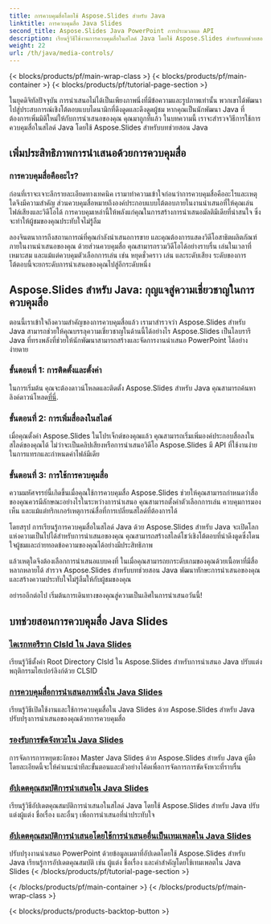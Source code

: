 ```yaml
---
title: การควบคุมสื่อโดยใช้ Aspose.Slides สำหรับ Java
linktitle: การควบคุมสื่อ Java Slides
second_title: Aspose.Slides Java PowerPoint การประมวลผล API
description: เรียนรู้วิธีใช้งานการควบคุมสื่อในสไลด์ Java โดยใช้ Aspose.Slides สำหรับบทช่วยสอน Java ปรับปรุงการนำเสนอของคุณด้วยเสียงและวิดีโอได้อย่างราบรื่น
weight: 22
url: /th/java/media-controls/
---
```


{< blocks/products/pf/main-wrap-class >}
{< blocks/products/pf/main-container >}
{< blocks/products/pf/tutorial-page-section >}


ในยุคดิจิทัลปัจจุบัน การนำเสนอไม่ได้เป็นเพียงภาพนิ่งที่มีข้อความและรูปภาพเท่านั้น พวกเขาได้พัฒนาไปสู่ประสบการณ์เชิงโต้ตอบแบบไดนามิกที่ดึงดูดและดึงดูดผู้ชม หากคุณเป็นนักพัฒนา Java ที่ต้องการเพิ่มมิติใหม่ให้กับการนำเสนอของคุณ คุณมาถูกที่แล้ว ในบทความนี้ เราจะสำรวจวิธีการใช้การควบคุมสื่อในสไลด์ Java โดยใช้ Aspose.Slides สำหรับบทช่วยสอน Java

## เพิ่มประสิทธิภาพการนำเสนอด้วยการควบคุมสื่อ

### การควบคุมสื่อคืออะไร?

ก่อนที่เราจะเจาะลึกรายละเอียดทางเทคนิค เรามาทำความเข้าใจก่อนว่าการควบคุมสื่อคืออะไรและเหตุใดจึงมีความสำคัญ ส่วนควบคุมสื่อหมายถึงองค์ประกอบแบบโต้ตอบภายในงานนำเสนอที่ให้คุณเล่นไฟล์เสียงและวิดีโอได้ การควบคุมเหล่านี้ให้พลังแก่คุณในการสร้างการนำเสนอมัลติมีเดียที่น่าสนใจ ซึ่งจะทำให้ผู้ชมของคุณประทับใจไม่รู้ลืม

ลองจินตนาการถึงสถานการณ์ที่คุณกำลังนำเสนอการขาย และคุณต้องการแสดงวิดีโอสาธิตผลิตภัณฑ์ภายในงานนำเสนอของคุณ ด้วยส่วนควบคุมสื่อ คุณสามารถรวมวิดีโอได้อย่างราบรื่น เล่นในเวลาที่เหมาะสม และแม้แต่ควบคุมตัวเลือกการเล่น เช่น หยุดชั่วคราว เล่น และระดับเสียง ระดับของการโต้ตอบนี้จะยกระดับการนำเสนอของคุณไปสู่อีกระดับหนึ่ง

## Aspose.Slides สำหรับ Java: กุญแจสู่ความเชี่ยวชาญในการควบคุมสื่อ

ตอนนี้เราเข้าใจถึงความสำคัญของการควบคุมสื่อแล้ว เรามาสำรวจว่า Aspose.Slides สำหรับ Java สามารถช่วยให้คุณบรรลุความเชี่ยวชาญในด้านนี้ได้อย่างไร Aspose.Slides เป็นไลบรารี Java ที่ทรงพลังที่ช่วยให้นักพัฒนาสามารถสร้างและจัดการงานนำเสนอ PowerPoint ได้อย่างง่ายดาย

### ขั้นตอนที่ 1: การติดตั้งและตั้งค่า

 ในการเริ่มต้น คุณจะต้องดาวน์โหลดและติดตั้ง Aspose.Slides สำหรับ Java คุณสามารถค้นหาลิงค์ดาวน์โหลด[ที่นี่](https://releases.aspose.com/slides/java/).

### ขั้นตอนที่ 2: การเพิ่มสื่อลงในสไลด์

เมื่อคุณตั้งค่า Aspose.Slides ในโปรเจ็กต์ของคุณแล้ว คุณสามารถเริ่มเพิ่มองค์ประกอบสื่อลงในสไลด์ของคุณได้ ไม่ว่าจะเป็นคลิปเสียงหรือการนำเสนอวิดีโอ Aspose.Slides มี API ที่ใช้งานง่ายในการแทรกและกำหนดค่าไฟล์มีเดีย

### ขั้นตอนที่ 3: การใช้การควบคุมสื่อ

ความมหัศจรรย์นี้เกิดขึ้นเมื่อคุณใช้การควบคุมสื่อ Aspose.Slides ช่วยให้คุณสามารถกำหนดว่าสื่อของคุณควรมีลักษณะอย่างไรในระหว่างการนำเสนอ คุณสามารถตั้งค่าตัวเลือกการเล่น ควบคุมการมองเห็น และแม้แต่ทริกเกอร์เหตุการณ์สื่อที่การเปลี่ยนสไลด์ที่ต้องการได้

โดยสรุป การเรียนรู้การควบคุมสื่อในสไลด์ Java ด้วย Aspose.Slides สำหรับ Java จะเปิดโลกแห่งความเป็นไปได้สำหรับการนำเสนอของคุณ คุณสามารถสร้างสไลด์โชว์เชิงโต้ตอบที่น่าดึงดูดซึ่งโดนใจผู้ชมและถ่ายทอดข้อความของคุณได้อย่างมีประสิทธิภาพ

แล้วเหตุใดจึงต้องเลือกการนำเสนอแบบคงที่ ในเมื่อคุณสามารถยกระดับเกมของคุณด้วยเนื้อหาที่มีสื่อหลากหลายได้ สำรวจ Aspose.Slides สำหรับบทช่วยสอน Java พัฒนาทักษะการนำเสนอของคุณ และสร้างความประทับใจไม่รู้ลืมให้กับผู้ชมของคุณ

อย่ารออีกต่อไป เริ่มต้นการเดินทางของคุณสู่ความเป็นเลิศในการนำเสนอวันนี้!

## บทช่วยสอนการควบคุมสื่อ Java Slides
### [ไดเรกทอรีราก ClsId ใน Java Slides](./root-directory-clsid-in-java-slides/)
เรียนรู้วิธีตั้งค่า Root Directory ClsId ใน Aspose.Slides สำหรับการนำเสนอ Java ปรับแต่งพฤติกรรมไฮเปอร์ลิงก์ด้วย CLSID
### [การควบคุมสื่อการนำเสนอภาพนิ่งใน Java Slides](./slide-show-media-controls-in-java-slides/)
เรียนรู้วิธีเปิดใช้งานและใช้การควบคุมสื่อใน Java Slides ด้วย Aspose.Slides สำหรับ Java ปรับปรุงการนำเสนอของคุณด้วยการควบคุมสื่อ
### [รองรับการขัดจังหวะใน Java Slides](./support-for-interrupt-in-java-slides/)
การจัดการการหยุดชะงักของ Master Java Slides ด้วย Aspose.Slides สำหรับ Java คู่มือโดยละเอียดนี้จะให้คำแนะนำทีละขั้นตอนและตัวอย่างโค้ดเพื่อการจัดการการขัดจังหวะที่ราบรื่น
### [อัปเดตคุณสมบัติการนำเสนอใน Java Slides](./update-presentation-properties-in-java-slides/)
เรียนรู้วิธีอัปเดตคุณสมบัติการนำเสนอในสไลด์ Java โดยใช้ Aspose.Slides สำหรับ Java ปรับแต่งผู้แต่ง ชื่อเรื่อง และอื่นๆ เพื่อการนำเสนอที่น่าประทับใจ
### [อัปเดตคุณสมบัติการนำเสนอโดยใช้การนำเสนออื่นเป็นเทมเพลตใน Java Slides](./update-presentation-properties-using-another-presentation-as-a-template-in-java-slides/)
ปรับปรุงงานนำเสนอ PowerPoint ด้วยข้อมูลเมตาที่อัปเดตโดยใช้ Aspose.Slides สำหรับ Java เรียนรู้การอัปเดตคุณสมบัติ เช่น ผู้แต่ง ชื่อเรื่อง และคำสำคัญโดยใช้เทมเพลตใน Java Slides
{< /blocks/products/pf/tutorial-page-section >}

{< /blocks/products/pf/main-container >}
{< /blocks/products/pf/main-wrap-class >}

{< blocks/products/products-backtop-button >}
